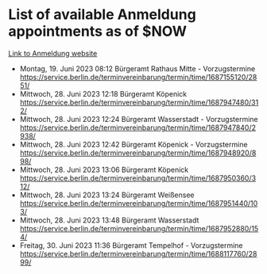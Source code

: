 # List of available Anmeldung appointments as of $NOW
[Link to Anmeldung website](https://service.berlin.de/terminvereinbarung/termin/tag.php?termin=1&anliegen[]=120686&dienstleisterlist=122210,122217,327316,122219,327312,122227,327314,122231,327346,122243,327348,122254,122252,329742,122260,329745,122262,329748,122271,327278,122273,327274,122277,327276,330436,122280,327294,122282,327290,122284,327292,122291,327270,122285,327266,122286,327264,122296,327268,150230,329760,122297,327286,122294,327284,122312,329763,122314,329775,122304,327330,122311,327334,122309,327332,317869,122281,327352,122279,329772,122283,122276,327324,122274,327326,122267,329766,122246,327318,122251,327320,122257,327322,122208,327298,122226,327300&herkunft=http%3A%2F%2Fservice.berlin.de%2Fdienstleistung%2F120686%2F)
- Montag, 19. Juni 2023 08:12 Bürgeramt Rathaus Mitte - Vorzugstermine https://service.berlin.de/terminvereinbarung/termin/time/1687155120/2851/
- Mittwoch, 28. Juni 2023 12:18 Bürgeramt Köpenick https://service.berlin.de/terminvereinbarung/termin/time/1687947480/312/
- Mittwoch, 28. Juni 2023 12:24 Bürgeramt Wasserstadt - Vorzugstermine https://service.berlin.de/terminvereinbarung/termin/time/1687947840/2938/
- Mittwoch, 28. Juni 2023 12:42 Bürgeramt Köpenick - Vorzugstermine https://service.berlin.de/terminvereinbarung/termin/time/1687948920/898/
- Mittwoch, 28. Juni 2023 13:06 Bürgeramt Köpenick https://service.berlin.de/terminvereinbarung/termin/time/1687950360/312/
- Mittwoch, 28. Juni 2023 13:24 Bürgeramt Weißensee https://service.berlin.de/terminvereinbarung/termin/time/1687951440/103/
- Mittwoch, 28. Juni 2023 13:48 Bürgeramt Wasserstadt https://service.berlin.de/terminvereinbarung/termin/time/1687952880/154/
- Freitag, 30. Juni 2023 11:36 Bürgeramt Tempelhof - Vorzugstermine https://service.berlin.de/terminvereinbarung/termin/time/1688117760/2899/

